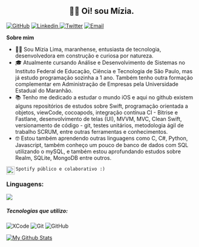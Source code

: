 <h2 align="center"> 🙋‍♀️ Oi! sou Mízia.</h2>
<p align="center">
</p>

[![GitHub](https://img.shields.io/badge/GitHub-100000?style=for-the-badge&logo=github&logoColor=white)](https://github.com/miziaalmeida)
[![Linkedin](https://img.shields.io/badge/LinkedIn-0077B5?style=for-the-badge&logo=linkedin&logoColor=white) ](https://www.linkedin.com/in/miziasalima) 
[![Twitter](https://img.shields.io/badge/Twitter-1DA1F2?style=for-the-badge&logo=twitter&logoColor=white)](https://twitter.com/mizia_alm)
[![Email](https://img.shields.io/badge/-mizia.alima@gmail.com-c14438?style=flat&logo=Gmail&logoColor=white&link=mailto:mizia.alima@gmail.com)](mailto:mizia.alima@gmail.com)

**Sobre mim**

- 💁‍♀️ Sou Mízia Lima, maranhense, entusiasta de tecnologia, desenvolvedora em construção e curiosa por natureza.
- 🎓 Atualmente cursando Análise e Desenvolvimento de Sistemas no Instituto Federal de Educação, Ciência e Tecnologia de São Paulo, mas já estudo programação sozinha a 1 ano. Também tenho outra formação complementar em Administração de Empresas pela Universidade Estadual do Maranhão.
- 📚 Tenho me dedicado a estudar o mundo iOS e aqui no github existem alguns repositórios de estudos sobre Swift, programação orientada a objetos, viewCode, cocoapods, integração contínua CI - Bitrise e Fastlane, desenvolvimento de telas (UI), MVVM, MVC, Clean Swift, versionamento de código - git, testes unitários, metodologia ágil de trabalho SCRUM, entre outras ferramentas e conhecimentos.
- 🤓 Estou também aprendendo outras linguagens como C, C#, Python, Javascript, também conheço um pouco de banco de dados com SQL utilizando o mySQL, e também estou aprofundando estudos sobre Realm, SQLite, MongoDB entre outros.


 ```Spotify público e colaborativo :)```
</a>
<a href="https://open.spotify.com/user/12184704325/playlist/6S9yGFjAA0UWyVmga80aO4?si=jTvWSWHYQ6-M0PpVMZjU9g">
  <img align="left" alt="Mízia Lima - Spotify" width="22px" src="https://raw.githubusercontent.com/peterthehan/peterthehan/master/assets/spotify.svg" />
</a>


### Linguagens: 

<img src="https://camo.githubusercontent.com/d921e24275038cf3c8c0a2dfe5e154444df04065b3ad9ac96e4e2fb39dfc00e6/68747470733a2f2f696d672e736869656c64732e696f2f62616467652f2d53776966742d3936346230393f266c6f676f3d7377696674"/></a>


##### Tecnologias que utilizo:

![XCode](https://img.shields.io/badge/-XCode-222222?style=flat&logo=XCode&logoColor=1575F9)
![Git](https://img.shields.io/badge/-Git-222222?style=flat&logo=git&logoColor=F05032)
![GitHub](https://img.shields.io/badge/-GitHub-222222?style=flat&logo=github&logoColor=181717)


[![My Github Stats](https://github-readme-stats.vercel.app/api?username=miziaalmeida&show_icons=true&title_color=fff&icon_color=79ff97&text_color=9f9f9f&bg_color=151515)](https://github.com/miziaalmeida)

</p>
</p>  


